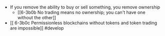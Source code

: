 - If you remove the ability to buy or sell something, you remove ownership
  - [[6-3b0b No trading means no ownership; you can't have one without the other]]
- [[ 6-3b0c Permissionless blockchains without tokens and token trading are impossible]] #develop 